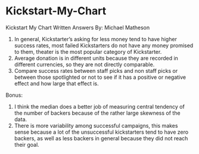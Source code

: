 # Kickstart-My-Chart
Kickstart My Chart Written Answers
By: Michael Matheson

1.	In general, Kickstarter’s asking for less money tend to have higher success rates, most failed Kickstarters do not have any money promised to them, theater is the most popular category of Kickstarter.
2.	Average donation is in different units because they are recorded in different currencies, so they are not directly comparable. 
3.	Compare success rates between staff picks and non staff picks or between those spotlighted or not to see if it has a positive or negative effect and how large that effect is. 

Bonus:
1.	I think the median does a better job of measuring central tendency of the number of backers because of the rather large skewness of the data. 
2.	There is more variability among successful campaigns, this makes sense because a lot of the unsuccessful kickstarters tend to have zero backers, as well as less backers in general because they did not reach their goal. 

